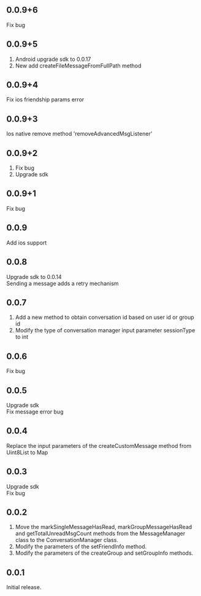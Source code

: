 ## 0.0.9+6
Fix bug

## 0.0.9+5
1. Android upgrade sdk to 0.0.17 </br>
2. New add createFileMessageFromFullPath method

## 0.0.9+4
Fix ios friendship params error

## 0.0.9+3
Ios native remove method 'removeAdvancedMsgListener' 

## 0.0.9+2
1. Fix bug
2. Upgrade sdk

## 0.0.9+1
Fix bug

## 0.0.9
Add ios support

## 0.0.8
Upgrade sdk to 0.0.14 </br>
Sending a message adds a retry mechanism

## 0.0.7
1. Add a new method to obtain conversation id based on user id or group id </br>
2. Modify the type of conversation manager input parameter sessionType to int

## 0.0.6
Fix bug

## 0.0.5
Upgrade sdk </br>
Fix message error bug

## 0.0.4

Replace the input parameters of the createCustomMessage method from Uint8List to Map

## 0.0.3
Upgrade sdk </br>
Fix bug </br>

## 0.0.2
1. Move the markSingleMessageHasRead, markGroupMessageHasRead and getTotalUnreadMsgCount methods from the MessageManager class to the ConversationManager class. </br>
2. Modify the parameters of the setFriendInfo method. </br>
3. Modify the parameters of the createGroup and setGroupInfo methods.

## 0.0.1

Initial release.
